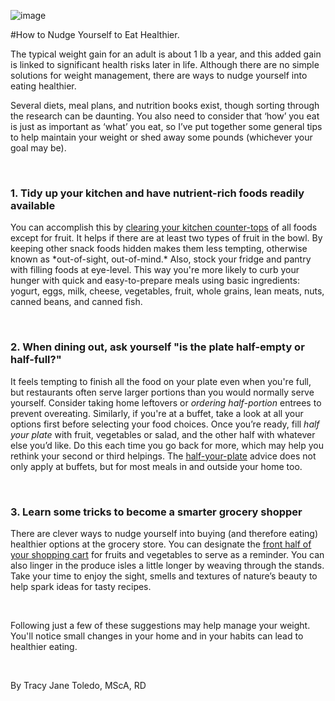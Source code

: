 ![image](https://tracyjanenutrition.com/wp-content/uploads/2018/02/samplephoto-e1541003689534.png)



#How to Nudge Yourself to Eat Healthier. 


<span style="font-weight: 400;">The typical weight gain for an adult is about 1 lb a year, and this added gain is linked to significant health risks later in life. Although there are no simple solutions for weight management, there are ways to nudge yourself into eating healthier.</span>

<span style="font-weight: 400;">Several diets, meal plans, and nutrition books exist, though sorting through the research can be daunting. You also need to consider that ‘how’</span> <span style="font-weight: 400;">you eat is just as important as ‘what’</span> <span style="font-weight: 400;">you eat, so I’ve put together some general tips to help maintain your weight or shed away some pounds (whichever your goal may be).</span>

&nbsp;
<h3><b>1. Tidy up your kitchen and have nutrient-rich foods readily available</b></h3>
<span style="font-weight: 400;">You can accomplish this by <a href="https://www.harpercollins.ca/9780062136527/slim-by-design/" target="_blank" rel="noopener">clearing your kitchen counter-tops</a> of all foods except for fruit. It helps if there are at least two types of fruit in the bowl. By keeping other snack foods hidden makes them less tempting, otherwise known as *out-of-sight, out-of-mind.* Also, stock your&nbsp;</span><span style="font-weight: 400;">fridge and pantry with filling foods at eye-level. This way you're more likely to curb your hunger with quick and easy-to-prepare meals using basic ingredients: yogurt, eggs, milk, cheese, vegetables, fruit, whole grains, lean meats, nuts, canned beans, and canned fish.&nbsp;</span>

&nbsp;
<h3><strong>2. When dining out, ask yourself "is the&nbsp;plate&nbsp;half-empty or half-full?"</strong></h3>
It feels tempting to finish all the food on your plate even when you're full, but restaurants often serve larger portions than you would normally serve yourself. Consider taking home leftovers or <em>ordering half-portion</em> entrees to prevent overeating. Similarly, if you're at a buffet<span style="font-weight: 400;"><span style="font-weight: 400;">, take a look at all your options first before selecting your food choices. Once you’re ready, fill<em> half your plate</em> with fruit, vegetables or salad, and the other half with whatever else you’d like. Do this each time you go back for more, which may help you rethink your second or third helpings. The <a href="http://www.halfyourplate.ca/what-is-half-your-plate/" target="_blank" rel="noopener">half-your-plate</a> advice does not only apply at buffets, but for most meals in and outside your home too.&nbsp;</span></span>

&nbsp;
<h3><strong>3. Learn some tricks to become a smarter grocery shopper</strong></h3>
<span style="font-weight: 400;">There are clever ways to nudge yourself into buying (and therefore eating) healthier options at the grocery store. You can designate the <a href="https://www.cbc.ca/radio/undertheinfluence/how-some-grocery-store-mirrors-nudge-you-toward-healthier-choices-1.4784081" target="_blank" rel="noopener">front half of your shopping cart</a> for fruits and vegetables to serve as a reminder. You can also l</span><span style="font-weight: 400;">inger in the produce isles a little longer by weaving through the stands. Take your time to enjoy the sight, smells and textures of nature’s beauty to help spark ideas for tasty recipes.&nbsp;</span>

&nbsp;

Following just a few of these suggestions may help manage your weight. You'll notice small changes in your home and in your habits can lead to healthier eating.

&nbsp;

By Tracy Jane Toledo, MScA, RD